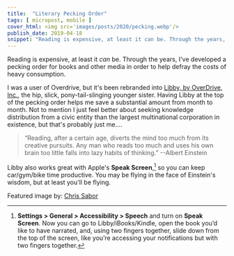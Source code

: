 ```yaml
---
title:  "Literary Pecking Order"
tags: [ micropost, mobile ]
cover_html: <img src='images/posts/2020/pecking.webp'/>
publish_date: 2019-04-18
snippet: "Reading is expensive, at least it can be. Through the years, I've developed a pecking order for books and other media in order to help defray the costs of heavy consumption."
---
```


Reading is expensive, at least it _can_ be. Through the years, I've developed a
pecking order for books and other media in order to help defray the costs of
heavy consumption.

I was a user of Overdrive, but it's been rebranded into
[Libby, by OverDrive, Inc.](https://itunes.apple.com/us/app/libby-by-overdrive/id1076402606?mt=8),
the hip, slick, pony-tail-slinging younger sister. Having Libby at the top of
the pecking order helps me save a substantial amount from month to month. Not to
mention I just feel better about seeking knowledge distribution from a civic
entity than the largest multinational corporation in existence, but that's
probably just me....

> “Reading, after a certain age, diverts the mind too much from its creative
> pursuits. Any man who reads too much and uses his own brain too little falls
> into lazy habits of thinking.” --Albert Einstein

Libby also works great with Apple's **Speak Screen**,[^1] so you can keep
car/gym/bike time productive. You may be flying in the face of Einstein's
wisdom, but at least you'll be flying.

[^1]: **Settings > General > Accessibility > Speech** and turn on **Speak
Screen**. Now you can go to Libby/iBooks/Kindle, open the book you’d like to
have narrated, and, using two fingers together, slide down from the top of the
screen, like you’re accessing your notifications but with two fingers together.

Featured image by:
[Chris Sabor](https://unsplash.com/@chrissabor?utm_medium=referral&utm_campaign=photographer-credit&utm_content=creditBadge)
